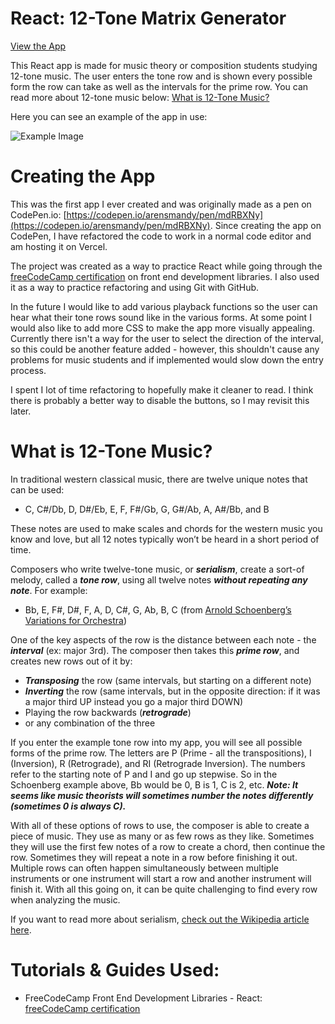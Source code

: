 # React: 12-Tone Matrix Generator

[View the App](https://12-tone-matrix-generator.vercel.app/)

This React app is made for music theory or composition students studying 12-tone music. The user enters the tone row and is shown every possible form the row can take as well as the intervals for the prime row. You can read more about 12-tone music below: [What is 12-Tone Music?](#what-is-12\-tone-music)

Here you can see an example of the app in use:

![Example Image](https://i.imgur.com/jFDulzU.gif)

# Creating the App

This was the first app I ever created and was originally made as a pen on CodePen.io: [https://codepen.io/arensmandy/pen/mdRBXNy](https://codepen.io/arensmandy/pen/mdRBXNy). Since creating the app on CodePen, I have refactored the code to work in a normal code editor and am hosting it on Vercel.

The project was created as a way to practice React while going through the [freeCodeCamp certification](https://www.freecodecamp.org/learn/front-end-libraries/) on front end development libraries. I also used it as a way to practice refactoring and using Git with GitHub.

In the future I would like to add various playback functions so the user can hear what their tone rows sound like in the various forms. At some point I would also like to add more CSS to make the app more visually appealing. Currently there isn't a way for the user to select the direction of the interval, so this could be another feature added - however, this shouldn't cause any problems for music students and if implemented would slow down the entry process.

I spent I lot of time refactoring to hopefully make it cleaner to read. I think there is probably a better way to disable the buttons, so I may revisit this later.

# What is 12-Tone Music?

In traditional western classical music, there are twelve unique notes that can be used:

- C, C#/Db, D, D#/Eb, E, F, F#/Gb, G, G#/Ab, A, A#/Bb, and B

These notes are used to make scales and chords for the western music you know and love, but all 12 notes typically won’t be heard in a short period of time.

Composers who write twelve-tone music, or ***serialism***, create a sort-of melody, called a ***tone row***, using all twelve notes ***without repeating any note***. For example:

- Bb, E, F#, D#, F, A, D, C#, G, Ab, B, C (from [Arnold Schoenberg’s Variations for Orchestra](https://www.youtube.com/watch?v=iL1XzH6gpAY&ab_channel=BartjeBartmans]))

One of the key aspects of the row is the distance between each note - the ***interval*** (ex: major 3rd). The composer then takes this ***prime row***, and creates new rows out of it by:

- ***Transposing*** the row (same intervals, but starting on a different note)
- ***Inverting*** the row (same intervals, but in the opposite direction: if it was a major third UP instead you go a major third DOWN)
- Playing the row backwards (***retrograde***)
- or any combination of the three

If you enter the example tone row into my app, you will see all possible forms of the prime row. The letters are P (Prime - all the transpositions), I (Inversion), R (Retrograde), and RI (Retrograde Inversion). The numbers refer to the starting note of P and I and go up stepwise. So in the Schoenberg example above, Bb would be 0, B is 1, C is 2, etc. ***Note: It seems like music theorists will sometimes number the notes differently (sometimes 0 is always C).***

With all of these options of rows to use, the composer is able to create a piece of music. They use as many or as few rows as they like. Sometimes they will use the first few notes of a row to create a chord, then continue the row. Sometimes they will repeat a note in a row before finishing it out. Multiple rows can often happen simultaneously between multiple instruments or one instrument will start a row and another instrument will finish it. With all this going on, it can be quite challenging to find every row when analyzing the music.

If you want to read more about serialism, [check out the Wikipedia article here](https://en.wikipedia.org/wiki/Twelve-tone_technique).

# Tutorials & Guides Used:

- FreeCodeCamp Front End Development Libraries - React: [freeCodeCamp certification](https://www.freecodecamp.org/learn/front-end-libraries/#react)
